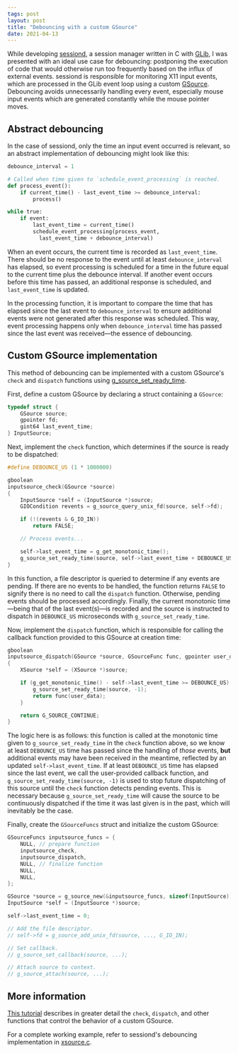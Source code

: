 ```yaml
---
tags: post
layout: post
title: "Debouncing with a custom GSource"
date: 2021-04-13
---
```


While developing [sessiond][sessiond], a session manager written in C with
[GLib][glib], I was presented with an ideal use case for debouncing: postponing
the execution of code that would otherwise run too frequently based on the
influx of external events. sessiond is responsible for monitoring X11 input
events, which are processed in the GLib event loop using a custom
[GSource][gsource]. Debouncing avoids unnecessarily handling every event,
especially mouse input events which are generated constantly while the mouse
pointer moves.

[sessiond]: https://twiddlingbits.net/introducing-sessiond/
[glib]: https://docs.gtk.org/glib/
[gsource]: https://docs.gtk.org/glib/struct.Source.html

## Abstract debouncing

In the case of sessiond, only the time an input event occurred is relevant, so
an abstract implementation of debouncing might look like this:

```python
debounce_interval = 1

# Called when time given to `schedule_event_processing` is reached.
def process_event():
    if current_time() - last_event_time >= debounce_interval:
        process()

while true:
    if event:
        last_event_time = current_time()
        schedule_event_processing(process_event,
          last_event_time + debounce_interval)
```

When an event occurs, the current time is recorded as `last_event_time`. There
should be no response to the event until at least `debounce_interval` has
elapsed, so event processing is scheduled for a time in the future equal to the
current time plus the debounce interval. If another event occurs before this
time has passed, an additional response is scheduled, and `last_event_time` is
updated.

In the processing function, it is important to compare the time that has elapsed
since the last event to `debounce_interval` to ensure additional events were not
generated after this response was scheduled. This way, event processing happens
only when `debounce_interval` time has passed since the last event was
received—the essence of debouncing.

## Custom GSource implementation

This method of debouncing can be implemented with a custom GSource's `check` and
`dispatch` functions using [g_source_set_ready_time][ready-time].

[ready-time]: https://docs.gtk.org/glib/method.Source.set_ready_time.html

First, define a custom GSource by declaring a struct containing a `GSource`:

```c
typedef struct {
    GSource source;
    gpointer fd;
    gint64 last_event_time;
} InputSource;
```

Next, implement the `check` function, which determines if the source is ready to
be dispatched:

```c
#define DEBOUNCE_US (1 * 1000000)

gboolean
inputsource_check(GSource *source)
{
    InputSource *self = (InputSource *)source;
    GIOCondition revents = g_source_query_unix_fd(source, self->fd);

    if (!(revents & G_IO_IN))
        return FALSE;

    // Process events...

    self->last_event_time = g_get_monotonic_time();
    g_source_set_ready_time(source, self->last_event_time + DEBOUNCE_US);
}
```

In this function, a file descriptor is queried to determine if any events are
pending. If there are no events to be handled, the function returns `FALSE` to
signify there is no need to call the `dispatch` function. Otherwise, pending
events should be processed accordingly. Finally, the current monotonic
time—being that of the last event(s)—is recorded and the source is instructed to
dispatch in `DEBOUNCE_US` microseconds with `g_source_set_ready_time`.

Now, implement the `dispatch` function, which is responsible for calling the
callback function provided to this GSource at creation time:

```c
gboolean
inputsource_dispatch(GSource *source, GSourceFunc func, gpointer user_data)
{
    XSource *self = (XSource *)source;

    if (g_get_monotonic_time() - self->last_event_time >= DEBOUNCE_US) {
        g_source_set_ready_time(source, -1);
        return func(user_data);
    }

    return G_SOURCE_CONTINUE;
}
```

The logic here is as follows: this function is called at the monotonic time
given to `g_source_set_ready_time` in the `check` function above, so we know at
least `DEBOUNCE_US` time has passed since the handling of _those_ events,
**but** additional events may have been received in the meantime, reflected by
an updated `self->last_event_time`. If at least `DEBOUNCE_US` time has elapsed
since the last event, we call the user-provided callback function, and
`g_source_set_ready_time(source, -1)` is used to stop future dispatching of this
source until the `check` function detects pending events. This is necessary
because `g_source_set_ready_time` will cause the source to be continuously
dispatched if the time it was last given is in the past, which will inevitably
be the case.

Finally, create the `GSourceFuncs` struct and initialize the custom GSource:

```c
GSourceFuncs inputsource_funcs = {
    NULL, // prepare function
    inputsource_check,
    inputsource_dispatch,
    NULL, // finalize function
    NULL,
    NULL,
};

GSource *source = g_source_new(&inputsource_funcs, sizeof(InputSource));
InputSource *self = (InputSource *)source;

self->last_event_time = 0;

// Add the file descriptor.
// self->fd = g_source_add_unix_fd(source, ..., G_IO_IN);

// Set callback.
// g_source_set_callback(source, ...);

// Attach source to context.
// g_source_attach(source, ...);
```

## More information

[This tutorial][gsource-tut] describes in greater detail the `check`,
`dispatch`, and other functions that control the behavior of a custom GSource.

For a complete working example, refer to sessiond's debouncing implementation in
[xsource.c][xsource].

[gsource-tut]:
  https://web.archive.org/web/20200806195500/https://developer.gnome.org/gnome-devel-demos/unstable/custom-gsource.c.html.en
[xsource]: https://github.com/jcrd/sessiond/blob/master/src/xsource.c
